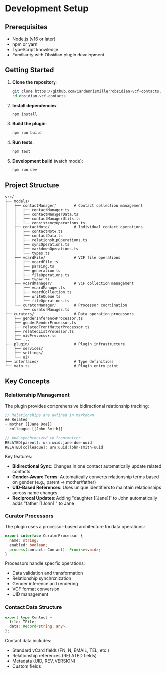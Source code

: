 # Development Setup

## Prerequisites

- Node.js (v16 or later)
- npm or yarn
- TypeScript knowledge
- Familiarity with Obsidian plugin development

## Getting Started

1. **Clone the repository**:
   ```bash
   git clone https://github.com/iandennismiller/obsidian-vcf-contacts.git
   cd obsidian-vcf-contacts
   ```

2. **Install dependencies**:
   ```bash
   npm install
   ```

3. **Build the plugin**:
   ```bash
   npm run build
   ```

4. **Run tests**:
   ```bash
   npm test
   ```

5. **Development build** (watch mode):
   ```bash
   npm run dev
   ```

## Project Structure

```
src/
├── models/
│   ├── contactManager/        # Contact collection management
│   │   ├── contactManager.ts
│   │   ├── contactManagerData.ts
│   │   ├── contactManagerUtils.ts
│   │   └── consistencyOperations.ts
│   ├── contactNote/           # Individual contact operations
│   │   ├── contactNote.ts
│   │   ├── contactData.ts
│   │   ├── relationshipOperations.ts
│   │   ├── syncOperations.ts
│   │   ├── markdownOperations.ts
│   │   └── types.ts
│   ├── vcardFile/             # VCF file operations
│   │   ├── vcardFile.ts
│   │   ├── parsing.ts
│   │   ├── generation.ts
│   │   ├── fileOperations.ts
│   │   └── types.ts
│   ├── vcardManager/          # VCF collection management
│   │   ├── vcardManager.ts
│   │   ├── vcardCollection.ts
│   │   ├── writeQueue.ts
│   │   └── fileOperations.ts
│   └── curatorManager/        # Processor coordination
│       └── curatorManager.ts
├── curators/                  # Data operation processors
│   ├── genderInferenceProcessor.ts
│   ├── genderRenderProcessor.ts
│   ├── relatedFrontMatterProcessor.ts
│   ├── relatedListProcessor.ts
│   ├── uidProcessor.ts
│   └── ...
├── plugin/                    # Plugin infrastructure
│   ├── services/
│   ├── settings/
│   └── ui/
├── interfaces/                # Type definitions
└── main.ts                    # Plugin entry point
```

## Key Concepts

### Relationship Management

The plugin provides comprehensive bidirectional relationship tracking:

```typescript
// Relationships are defined in markdown
## Related
- mother [[Jane Doe]]
- colleague [[John Smith]]

// And synchronized to frontmatter
RELATED[parent]: urn:uuid:jane-doe-uuid
RELATED[colleague]: urn:uuid:john-smith-uuid
```

Key features:
- **Bidirectional Sync**: Changes in one contact automatically update related contacts
- **Gender-Aware Terms**: Automatically converts relationship terms based on gender (e.g., parent → mother/father)
- **UID-Based References**: Uses unique identifiers to maintain relationships across name changes
- **Reciprocal Updates**: Adding "daughter [[Jane]]" to John automatically adds "father [[John]]" to Jane

### Curator Processors

The plugin uses a processor-based architecture for data operations:

```typescript
export interface CuratorProcessor {
  name: string;
  enabled: boolean;
  process(contact: Contact): Promise<void>;
}
```

Processors handle specific operations:
- Data validation and transformation
- Relationship synchronization
- Gender inference and rendering
- VCF format conversion
- UID management

### Contact Data Structure

```typescript
export type Contact = {
  file: TFile;
  data: Record<string, any>;
};
```

Contact data includes:
- Standard vCard fields (FN, N, EMAIL, TEL, etc.)
- Relationship references (RELATED fields)
- Metadata (UID, REV, VERSION)
- Custom fields
